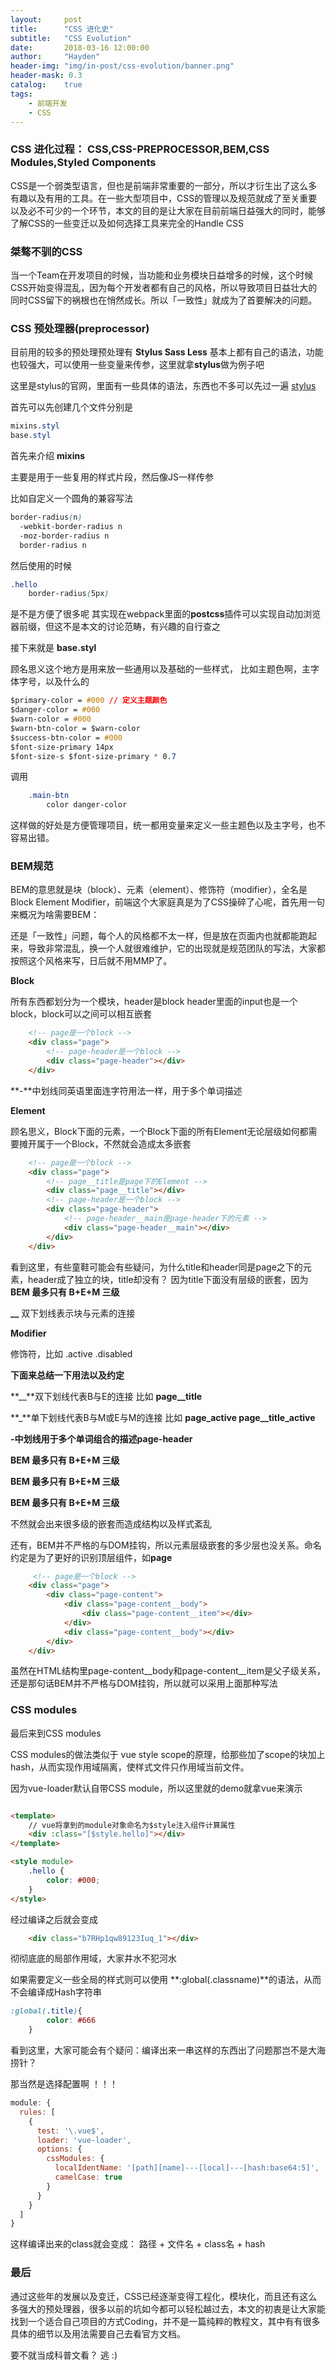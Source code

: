 ```yaml
---
layout:     post
title:      "CSS 进化史"
subtitle:   "CSS Evolution"
date:       2018-03-16 12:00:00 
author:     "Hayden"
header-img: "img/in-post/css-evolution/banner.png"
header-mask: 0.3
catalog:    true
tags:
    - 前端开发
    - CSS
---
```





### CSS 进化过程： CSS,CSS-PREPROCESSOR,BEM,CSS Modules,Styled Components

CSS是一个弱类型语言，但也是前端非常重要的一部分，所以才衍生出了这么多有趣以及有用的工具。在一些大型项目中，CSS的管理以及规范就成了至关重要以及必不可少的一个环节，本文的目的是让大家在目前前端日益强大的同时，能够了解CSS的一些变迁以及如何选择工具来完全的Handle CSS



### 桀骜不驯的CSS


当一个Team在开发项目的时候，当功能和业务模块日益增多的时候，这个时候CSS开始变得混乱，因为每个开发者都有自己的风格，所以导致项目日益壮大的同时CSS留下的祸根也在悄然成长。所以「一致性」就成为了首要解决的问题。




### CSS 预处理器(preprocessor)

目前用的较多的预处理预处理有 **Stylus Sass Less** 基本上都有自己的语法，功能也较强大，可以使用一些变量来传参，这里就拿**stylus**做为例子吧

这里是stylus的官网，里面有一些具体的语法，东西也不多可以先过一遍 [stylus](http://stylus-lang.com/docs/mixins.html)

首先可以先创建几个文件分别是

```css
mixins.styl
base.styl
```
首先来介绍 **mixins**

主要是用于一些复用的样式片段，然后像JS一样传参

比如自定义一个圆角的兼容写法
```css
border-radius(n)
  -webkit-border-radius n
  -moz-border-radius n
  border-radius n
```
然后使用的时候

```css
.hello
    border-radius(5px)
```

是不是方便了很多呢
其实现在webpack里面的**postcss**插件可以实现自动加浏览器前缀，但这不是本文的讨论范畴，有兴趣的自行查之

接下来就是 **base.styl**

顾名思义这个地方是用来放一些通用以及基础的一些样式， 比如主题色啊，主字体字号，以及什么的 

```css 
$primary-color = #000 // 定义主题颜色 
$danger-color = #000
$warn-color = #000
$warn-btn-color = $warn-color
$success-btn-color = #000
$font-size-primary 14px
$font-size-s $font-size-primary * 0.7

```
调用

```css
    .main-btn
        color danger-color
```

这样做的好处是方便管理项目，统一都用变量来定义一些主题色以及主字号，也不容易出错。

### BEM规范

BEM的意思就是块（block）、元素（element）、修饰符（modifier），全名是 Block Element Modifier，前端这个大家庭真是为了CSS操碎了心呢，首先用一句来概况为啥需要BEM：

还是「一致性」问题，每个人的风格都不太一样，但是放在页面内也就都能跑起来，导致非常混乱，换一个人就很难维护，它的出现就是规范团队的写法，大家都按照这个风格来写，日后就不用MMP了。

**Block**

所有东西都划分为一个模块，header是block  header里面的input也是一个block，block可以之间可以相互嵌套

```html
    <!-- page是一个block -->
    <div class="page"> 
        <!-- page-header是一个block -->
        <div class="page-header"></div>
    </div>
```
**-**中划线同英语里面连字符用法一样，用于多个单词描述

**Element**

顾名思义，Block下面的元素，一个Block下面的所有Element无论层级如何都需要摊开属于一个Block，不然就会造成太多嵌套
```html
    <!-- page是一个block -->
    <div class="page"> 
        <!-- page__title是page下的Element -->
        <div class="page__title"></div>
        <!-- page-header是一个block -->
        <div class="page-header">
            <!-- page-header__main是page-header下的元素 -->
            <div class="page-header__main"></div>
        </div>
    </div>

```
看到这里，有些童鞋可能会有些疑问，为什么title和header同是page之下的元素，header成了独立的块，title却没有？
因为title下面没有层级的嵌套，因为**BEM 最多只有 B+E+M 三级**

**__** 双下划线表示块与元素的连接

**Modifier**

修饰符，比如 .active .disabled

**下面来总结一下用法以及约定**

**__**双下划线代表B与E的连接 比如 **page__title**

**_**单下划线代表B与M或E与M的连接 比如 **page_active page__title_active**

**-**中划线用于多个单词组合的描述**page-header**

**BEM 最多只有 B+E+M 三级**

**BEM 最多只有 B+E+M 三级**

**BEM 最多只有 B+E+M 三级**

不然就会出来很多级的嵌套而造成结构以及样式紊乱

还有，BEM并不严格的与DOM挂钩，所以元素层级嵌套的多少层也没关系。命名约定是为了更好的识别顶层组件，如**page**

```html
     <!-- page是一个block -->
    <div class="page"> 
        <div class="page-content">
            <div class="page-content__body">
                <div class="page-content__item"></div>
            </div>
            <div class="page-content__body"></div>
        </div>
    </div>
```
虽然在HTML结构里page-content__body和page-content__item是父子级关系，还是那句话BEM并不严格与DOM挂钩，所以就可以采用上面那种写法


### CSS modules

最后来到CSS modules

CSS modules的做法类似于 vue style scope的原理，给那些加了scope的块加上hash，从而实现作用域隔离，使样式文件只作用域当前文件。

因为vue-loader默认自带CSS module，所以这里就的demo就拿vue来演示

```html

<template>
    // vue将拿到的module对象命名为$style注入组件计算属性
    <div :class="[$style.hello]"></div>
</template>

<style module> 
    .hello {
        color: #000;
    }
</style>
```

经过编译之后就会变成

```html
    <div class="b7RHp1qw89123Iuq_1"></div>
```
彻彻底底的局部作用域，大家井水不犯河水

如果需要定义一些全局的样式则可以使用 **:global(.classname)**的语法，从而不会编译成Hash字符串

```css
:global(.title){ 
        color: #666
    }
```

看到这里，大家可能会有个疑问：编译出来一串这样的东西出了问题那岂不是大海捞针？

那当然是选择配置啊 ！！！

```js
module: {
  rules: [
    {
      test: '\.vue$',
      loader: 'vue-loader',
      options: {
        cssModules: {
          localIdentName: '[path][name]---[local]---[hash:base64:5]',
          camelCase: true
        }
      }
    }
  ]
}
```
这样编译出来的class就会变成： 路径 + 文件名 + class名 + hash


### 最后

通过这些年的发展以及变迁，CSS已经逐渐变得工程化，模块化，而且还有这么多强大的预处理器，很多以前的坑如今都可以轻松越过去，本文的初衷是让大家能找到一个适合自己项目的方式Coding，并不是一篇纯粹的教程文，其中有有很多具体的细节以及用法需要自己去看官方文档。

要不就当成科普文看？   逃      :)